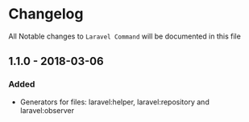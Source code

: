 # Changelog
All Notable changes to `Laravel Command` will be documented in this file

## 1.1.0 - 2018-03-06

### Added
- Generators for files: laravel:helper, laravel:repository and laravel:observer